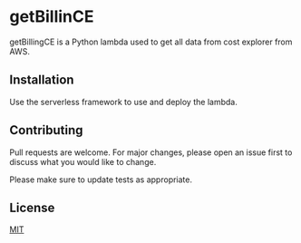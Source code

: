 # getBillinCE

getBillingCE is a Python lambda used to get all data from cost explorer from AWS.

## Installation

Use the serverless framework to use and deploy the lambda.

## Contributing

Pull requests are welcome. For major changes, please open an issue first
to discuss what you would like to change.

Please make sure to update tests as appropriate.

## License

[MIT](https://choosealicense.com/licenses/mit/)
